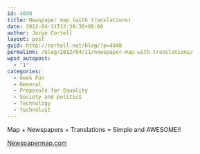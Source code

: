 ```yaml
---
id: 4048
title: Newspaper map (with translations)
date: 2012-04-11T12:38:36+00:00
author: Jorge Cortell
layout: post
guid: http://cortell.net/blog/?p=4048
permalink: /blog/2012/04/11/newspaper-map-with-translations/
wpsd_autopost:
  - "1"
categories:
  - Geek Fun
  - General
  - Proposals for Equality
  - Society and politics
  - Technology
  - Technolust
---
```

Map + Newspapers + Translations = Simple and AWESOME!!

<a title="http://newspapermap.com/" href="http://newspapermap.com/" target="_blank">Newspapermap.com</a>
